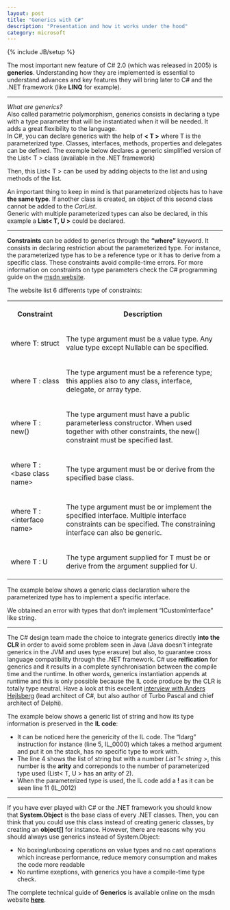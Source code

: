 ```yaml
---
layout: post
title: "Generics with C#"
description: "Presentation and how it works under the hood"
category: microsoft
---
```

{% include JB/setup %}

The most important new feature of C# 2.0 (which was released in 2005) is **generics**. Understanding how they are implemented is essential to understand advances and key features they will bring later to
C# and the .NET framework (like **LINQ** for example).

* * *

*What are generics?*  
    Also called parametric polymorphism, generics consists in declaring a type with a type parameter that will be instantiated when it will be needed. It adds a great flexibility to the language.  
    In C#, you can declare generics with the help of **< T >** where T is the parameterized type. Classes, interfaces, methods, properties and delegates can be defined. The exemple below declares a generic simplified version of the List< T > class (available in the .NET framework)
    
<script src="https://gist.github.com/4461585.js?file=list.cs"> </script>

Then, this List< T > can be used by adding objects to the list and using methods of the list.

<script src="https://gist.github.com/4461585.js?file=program.cs"> </script>

An important thing to keep in mind is that parameterized objects has to have **the same type**. If another class is created, an object of this second class cannot be added to the *CarList*.  
Generic with multiple parameterized types can also be declared, in this example a **List< T, U >** could be declared.

* * *

**Constraints** can be added to generics through the **“where”** keyword. It consists in declaring restriction about the parameterized type.
For instance, the parameterized type has to be a reference type or it has to derive from a specific class. These constraints avoid compile-time errors. For more information on constraints on type parameters
check the C# programming guide on the 
<a href="http://msdn.microsoft.com/en-us/library/d5x73970.aspx" title="msdn.microsoft.com/en-us/library/d5x73970.aspx" target="_blank">msdn website</a>.

The website list 6 differents type of constraints:

<table class="responsive">
              <tbody>
              <tr>
                <th><p><strong>Constraint</strong></p></th>
                <th><p><strong>Description</strong></p></th>
              </tr>
              <tr>
                <td><p>where T: struct</p></td>
                <td>
                  <p>The type argument must be a value type. Any value type except Nullable can be specified.</p>
                </td>
              </tr>
              <tr>
                <td><p>where T : class</p></td>
                <td>
                  <p>The type argument must be a reference type; this applies also to any class, interface, delegate, or array type.</p>
                </td>
              </tr>
              <tr>
                <td><p>where T : new()</p></td>
                <td>
                  <p>The type argument must have a public parameterless constructor. When used together with other constraints, the <span><span class="input">new()</span></span> constraint must be specified last.</p>
                </td>
              </tr>
              <tr>
                <td><p>where T : &lt;base class name&gt;</p></td>
                <td>
                  <p>The type argument must be or derive from the specified base class.</p>
                </td>
              </tr>
              <tr>
                <td><p>where T : &lt;interface name&gt;</p></td>
                <td>
                  <p>The type argument must be or implement the specified interface. Multiple interface constraints can be specified. The constraining interface can also be generic.</p>
                </td>
              </tr>
              <tr>
                <td><p>where T : U</p></td>
                <td>
                  <p>The type argument supplied for T must be or derive from the argument supplied for U. </p>
                </td>
              </tr>
            </tbody>
</table>

The example below shows a generic class declaration where the parameterized type has to implement a specific interface.

<script src="https://gist.github.com/4461585.js?file=generic.cs"> </script>

We obtained an error with types that don’t implement “ICustomInterface” like string.

* * *

The C# design team made the choice to integrate generics directly **into the CLR** in order to avoid some problem seen in Java (Java doesn't integrate generics in the JVM and uses type erasure) but also, to guarantee cross language compatibility through
    the .NET framework. C# use **reification** for generics and it results in a complete synchronisation between the compile time and the runtime. In other words, generics instantiation appends at runtime and 
    this is only possible because the IL code produce by the CLR is totally type neutral. Have a look at this excellent 
<a href="http://broadcast.oreilly.com/2009/03/an-interview-with-anders-hejls.html" title="broadcast.oreilly.com/2009/03/an-interview-with-anders-hejls" target="_blank">interview with Anders Hejlsberg</a>
(lead architect of C#, but also author of Turbo Pascal and chief architect of Delphi).

The example below shows a generic list of string and how its type information is preserved in the **IL code**:  

<script src="https://gist.github.com/4461585.js?file=generic.il"> </script>

* It can be noticed here the genericity of the IL code. The “ldarg” instruction for instance (line 5, IL_0000) which takes a method argument and put it on the stack, has no specific type to work with.  
* The line 4 shows the list of string but with a number *List\`1< string >*, this number is the **arity** and correponds to the number of parameterized type used (List< T, U > has an arity of 2).  
* When the parameterized type is used, the IL code add a **!** as it can be seen line 11 (IL_0012)   


* * *

If you have ever played with C# or the .NET framework you should know that **System.Object** is the base class of every .NET classes. Then, you can think that you could use this class instead of creating generic classes, by creating
an **object\[\]** for instance. However, there are reasons why you should always use generics instead of System.Object:
* No boxing/unboxing operations on value types and no cast operations which increase performance, reduce memory consumption and makes the code more readable
* No runtime exeptions, with generics you have a compile-time type check.

The complete technical guide of **Generics** is available online on the msdn website
<a href="http://msdn.microsoft.com/en-us/library/512aeb7t.aspx" title="msdn.microsoft.com/en-us/library/512aeb7t.aspx" target="_blank"><strong>here</strong></a>.



